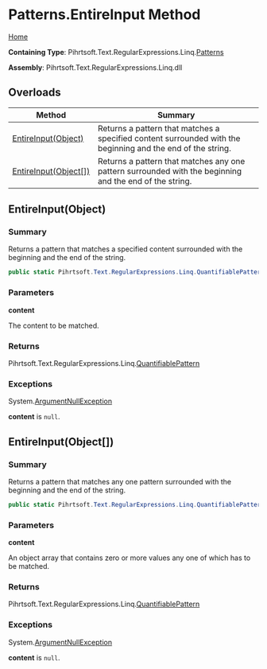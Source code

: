 # Patterns\.EntireInput Method

[Home](../../../../../../README.md)

**Containing Type**: Pihrtsoft\.Text\.RegularExpressions\.Linq\.[Patterns](../README.md)

**Assembly**: Pihrtsoft\.Text\.RegularExpressions\.Linq\.dll

## Overloads

| Method | Summary |
| ------ | ------- |
| [EntireInput(Object)](#Pihrtsoft_Text_RegularExpressions_Linq_Patterns_EntireInput_System_Object_) | Returns a pattern that matches a specified content surrounded with the beginning and the end of the string\. |
| [EntireInput(Object\[\])](#Pihrtsoft_Text_RegularExpressions_Linq_Patterns_EntireInput_System_Object___) | Returns a pattern that matches any one pattern surrounded with the beginning and the end of the string\. |

## EntireInput\(Object\) <a name="Pihrtsoft_Text_RegularExpressions_Linq_Patterns_EntireInput_System_Object_"></a>

### Summary

Returns a pattern that matches a specified content surrounded with the beginning and the end of the string\.

```csharp
public static Pihrtsoft.Text.RegularExpressions.Linq.QuantifiablePattern EntireInput(object content)
```

### Parameters

**content**

The content to be matched\.

### Returns

Pihrtsoft\.Text\.RegularExpressions\.Linq\.[QuantifiablePattern](../../QuantifiablePattern/README.md)

### Exceptions

System\.[ArgumentNullException](https://docs.microsoft.com/en-us/dotnet/api/system.argumentnullexception)

**content** is `null`\.

## EntireInput\(Object\[\]\) <a name="Pihrtsoft_Text_RegularExpressions_Linq_Patterns_EntireInput_System_Object___"></a>

### Summary

Returns a pattern that matches any one pattern surrounded with the beginning and the end of the string\.

```csharp
public static Pihrtsoft.Text.RegularExpressions.Linq.QuantifiablePattern EntireInput(params object[] content)
```

### Parameters

**content**

An object array that contains zero or more values any one of which has to be matched\.

### Returns

Pihrtsoft\.Text\.RegularExpressions\.Linq\.[QuantifiablePattern](../../QuantifiablePattern/README.md)

### Exceptions

System\.[ArgumentNullException](https://docs.microsoft.com/en-us/dotnet/api/system.argumentnullexception)

**content** is `null`\.

